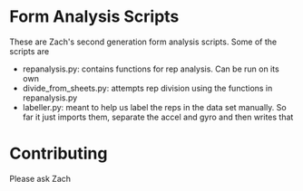 # Form Analysis Scripts
These are Zach's second generation form analysis scripts. Some of the scripts are
- repanalysis.py: contains functions for rep analysis. Can be run on its own
- divide_from_sheets.py: attempts rep division using the functions in repanalysis.py
- labeller.py: meant to help us label the reps in the data set manually. So far it just imports them, separate the accel and gyro and then writes that
# Contributing
Please ask Zach
